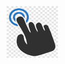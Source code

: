 <p align="center" width="100%" height="120px"><img width="120px" height="120px" src="https://raw.githubusercontent.com/cmd-v1/quickactionsx-icon/main/hand-press-action-icon.jpg?token=GHSAT0AAAAAACRXXDLJVUC7D5PID5WIVFYGZTBHUVQ"></p>
